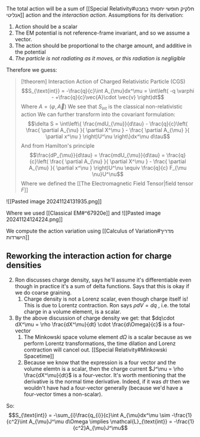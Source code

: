 The total action will be a sum of [[Special Relativity#חלקיק חופשי יחסותי במבט אנליטי]] action and the *interaction action*. Assumptions for its derivation:
1. Action should be a scalar
2. The EM potential is not reference-frame invariant, and so we assume a vector.
3. The action should be proportional to the charge amount, and additive in the potential
4. *The particle is not radiating as it moves, or this radiation is negligible*

Therefore we guess:

> [!theorem] Interaction Action of Charged Relativistic Particle (CGS)
$$S_{\text{int}} = -\frac{q}{c}\int A_{\mu}dx^\mu = \int\left( -q \varphi - +\frac{q}{c}\vec{A}\cdot \vec{v} \right)dt$$
> Where $A = (\varphi, \vec{A})$
> We see that $S_{\text{int}}$ is the classical non-relativistic action
> We can further transform into the covariant formulation:
> $$\delta S = \int\left\{ \frac{mdU_{\mu}}{d\tau} - \frac{q}{c}\left( \frac{ \partial A_{\nu} }{ \partial X^\mu }  - \frac{ \partial A_{\mu} }{ \partial x^\nu }  \right)U^\nu \right\}dx^\mu d\tau$$
> And from Hamilton's principle
> $$\frac{dP_{\mu}}{d\tau} = \frac{mdU_{\mu}}{d\tau} = \frac{q}{c}\left( \frac{ \partial A_{\nu} }{ \partial X^\mu }  - \frac{ \partial A_{\mu} }{ \partial x^\nu }  \right)U^\nu \equiv \frac{q}{c} F_{\mu \nu}U^\nu$$
> Where we defined the [[The Electromagnetic Field Tensor|field tensor $F$]]



![[Pasted image 20241124131935.png]]



Where we used [[Classical EM#^67920e]] and
![[Pasted image 20241124124224.png]]

We compute the action variation using [[Calculus of Variation#מדריך הישרדות]]


## Reworking the interaction action for charge densities
2. Ron discusses charge density, says he'll assume it's differentiable even though in practice it's a sum of delta functions. Says that this is okay if we do coarse graining.
	1. Charge density is not a Lorenz scalar, even though charge itself is! This is due to Lorentz contraction. Ron says $\rho dV = dq$ , i.e. the total charge in a volume element, is a scalar. 
3. By the above discussion of charge density we get: that $dq\cdot dX^\mu = \rho \frac{dX^\mu}{dt} \cdot \frac{d\Omega}{c}$ is a four-vector
	1. The Minkowski space volume element $d\Omega$ is a scalar because as we perform Lorentz transformations, the time dilation and Lorenz contraction will cancel out. [[Special Relativity#Minkowski Spacetime]]
	2. Because we know that the expression is a four vector and the volume elemtn is a scalar, then the charge current $J^\mu = \rho \frac{dX^\mu}{dt}$ is a four-vector. It's worth mentioning that the derivative is the normal time derivative. Indeed, if it was $d\tau$ then we wouldn't have had a four-vector generally (because we'd have a four-vector times a non-scalar).

So:
$$S_{\text{int}} = -\sum_{i}\frac{q_{i}}{c}\int A_{\mu}dx^\mu \sim -\frac{1}{c^2}\int A_{\mu}J^\mu d\Omega \implies \mathcal{L}_{\text{int}} = -\frac{1}{c^2}A_{\mu}J^\mu$$
